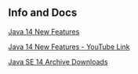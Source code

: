 ## Info and Docs
[Java 14 New Features](https://programmingtechie.com/2020/03/20/java-14-new-features/)

[Java 14 New Features - YouTube Link](https://www.youtube.com/watch?v=viBK0LVeBnc)

[Java SE 14 Archive Downloads](https://www.oracle.com/java/technologies/javase/jdk14-archive-downloads.html)

[]()